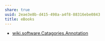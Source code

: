 ```yaml
---
share: true
uuid: 2eae3e8b-d415-498a-a4f8-88316ebe0843
title: eBooks
---
```

* [wiki.software.Catagories.Annotation](/undefined)